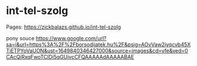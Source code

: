 # int-tel-szolg
Pages: https://zickbalazs.github.io/int-tel-szolg


pony souce https://www.google.com/url?sa=i&url=https%3A%2F%2Fborsodijatek.hu%2F&psig=AOvVaw2iyqcvb45XTiETPYoVaUON&ust=1649840346427000&source=images&cd=vfe&ved=0CAcQjRxqFwoTCIDi5qGUjvcCFQAAAAAdAAAAABAE